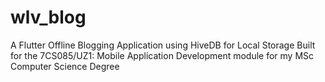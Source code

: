 # wlv_blog

A Flutter Offline Blogging Application using HiveDB for Local Storage Built for the 7CS085/UZ1: Mobile Application Development module for my MSc Computer Science Degree
